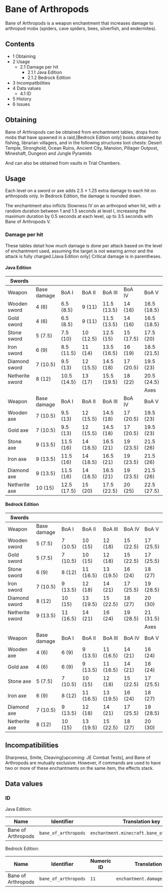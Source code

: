 # Bane of Arthropods
Bane of Arthropods is a weapon enchantment that increases damage to arthropod mobs (spiders, cave spiders, bees, silverfish, and endermites).

## Contents
- 1 Obtaining
- 2 Usage
	- 2.1 Damage per hit
		- 2.1.1 Java Edition
		- 2.1.2 Bedrock Edition
- 3 Incompatibilities
- 4 Data values
	- 4.1 ID
- 5 History
- 6 Issues

## Obtaining
Bane of Arthropods can be obtained from enchantment tables, drops from mobs that have spawned in a raid,‌[Bedrock Edition  only] books obtained by fishing, librarian villagers, and in the following structures loot chests: Desert Temple, Stronghold, Ocean Ruins, Ancient City, Mansion, Pillager Outpost, Mineshaft, Dungeon and Jungle Pyramids

And can also be obtained from vaults in Trial Chambers.

## Usage
Each level on a sword or axe adds 2.5 × 1.25 extra damage to each hit on arthropods only. In Bedrock Edition, the damage is rounded down.

The enchantment also inflicts Slowness IV on an arthropod when hit, with a random duration between 1 and 1.5 seconds at level I, increasing the maximum duration by 0.5 seconds at each level, up to 3.5 seconds with Bane of Arthropods V.

### Damage per hit
These tables detail how much damage is done per attack based on the level of enchantment used, assuming the target is not wearing armor and the attack is fully charged.‌[Java Edition  only] Critical damage is in parentheses.

#### Java Edition
| Swords          |             |             |           |             |           |             |
|-----------------|-------------|-------------|-----------|-------------|-----------|-------------|
| Weapon          | Base damage | BoA I       | BoA II    | BoA III     | BoA IV    | BoA V       |
| Wooden sword    | 4 (6)       | 6.5 (8.5)   | 9 (11)    | 11.5 (13.5) | 14 (16)   | 16.5 (18.5) |
| Gold sword      | 4 (6)       | 6.5 (8.5)   | 9 (11)    | 11.5 (13.5) | 14 (16)   | 16.5 (18.5) |
| Stone sword     | 5 (7.5)     | 7.5 (10)    | 10 (12.5) | 12.5 (15)   | 15 (17.5) | 17.5 (20)   |
| Iron sword      | 6 (9)       | 8.5 (11.5)  | 11 (14)   | 13.5 (16.5) | 16 (19)   | 18.5 (21.5) |
| Diamond sword   | 7 (10.5)    | 9.5 (13)    | 12 (15.5) | 14.5 (18)   | 17 (20.5) | 19.5 (23)   |
| Netherite sword | 8 (12)      | 10.5 (14.5) | 13 (17)   | 15.5 (19.5) | 18 (22)   | 20.5 (24.5) |
|                 |             |             |           |             |           | Axes        |
| Weapon          | Base damage | BoA I       | BoA II    | BoA III     | BoA IV    | BoA V       |
| Wooden axe      | 7 (10.5)    | 9.5 (13)    | 12 (15.5) | 14.5 (18)   | 17 (20.5) | 19.5 (23)   |
| Gold axe        | 7 (10.5)    | 9.5 (13)    | 12 (15.5) | 14.5 (18)   | 17 (20.5) | 19.5 (23)   |
| Stone axe       | 9 (13.5)    | 11.5 (16)   | 14 (18.5) | 16.5 (21)   | 19 (23.5) | 21.5 (26)   |
| Iron axe        | 9 (13.5)    | 11.5 (16)   | 14 (18.5) | 16.5 (21)   | 19 (23.5) | 21.5 (26)   |
| Diamond axe     | 9 (13.5)    | 11.5 (16)   | 14 (18.5) | 16.5 (21)   | 19 (23.5) | 21.5 (26)   |
| Netherite axe   | 10 (15)     | 12.5 (17.5) | 15 (20)   | 17.5 (22.5) | 20 (25)   | 22.5 (27.5) |

#### Bedrock Edition
| Swords          |             |           |           |           |           |           |
|-----------------|-------------|-----------|-----------|-----------|-----------|-----------|
| Weapon          | Base damage | BoA I     | BoA II    | BoA III   | BoA IV    | BoA V     |
| Wooden sword    | 5 (7.5)     | 7 (10.5)  | 10 (15)   | 12 (18)   | 15 (22.5) | 17 (25.5) |
| Gold sword      | 5 (7.5)     | 7 (10.5)  | 10 (15)   | 12 (18)   | 15 (22.5) | 17 (25.5) |
| Stone sword     | 6 (9)       | 8 (12)    | 11 (16.5) | 13 (19.5) | 16 (24)   | 18 (27)   |
| Iron sword      | 7 (10.5)    | 9 (13.5)  | 12 (18)   | 14 (21)   | 17 (25.5) | 19 (28.5) |
| Diamond sword   | 8 (12)      | 10 (15)   | 13 (19.5) | 15 (22.5) | 18 (27)   | 20 (30)   |
| Netherite sword | 9 (13.5)    | 11 (16.5) | 14 (21)   | 16 (24)   | 19 (28.5) | 21 (31.5) |
|                 |             |           |           |           |           | Axes      |
| Weapon          | Base damage | BoA I     | BoA II    | BoA III   | BoA IV    | BoA V     |
| Wooden axe      | 4 (6)       | 6 (9)     | 9 (13.5)  | 11 (16.5) | 14 (21)   | 16 (24)   |
| Gold axe        | 4 (6)       | 6 (9)     | 9 (13.5)  | 11 (16.5) | 14 (21)   | 16 (24)   |
| Stone axe       | 5 (7.5)     | 7 (10.5)  | 10 (15)   | 12 (18)   | 15 (22.5) | 17 (25.5) |
| Iron axe        | 6 (9)       | 8 (12)    | 11 (16.5) | 13 (19.5) | 16 (24)   | 18 (27)   |
| Diamond axe     | 7 (10.5)    | 9 (13.5)  | 12 (18)   | 14 (21)   | 17 (25.5) | 19 (28.5) |
| Netherite axe   | 8 (12)      | 10 (15)   | 13 (19.5) | 15 (22.5) | 18 (27)   | 20 (30)   |

## Incompatibilities
Sharpness, Smite, Cleaving‌[upcoming: JE Combat Tests], and Bane of Arthropods are mutually exclusive. However, if commands are used to have two or more of these enchantments on the same item, the effects stack.

## Data values
### ID
Java Edition:

| Name               | Identifier           | Translation key                            |
|--------------------|----------------------|--------------------------------------------|
| Bane of Arthropods | `bane_of_arthropods` | `enchantment.minecraft.bane_of_arthropods` |

Bedrock Edition:

| Name               | Identifier           | Numeric ID | Translation key                 |
|--------------------|----------------------|------------|---------------------------------|
| Bane of Arthropods | `bane_of_arthropods` | `11`       | `enchantment.damage.arthropods` |

